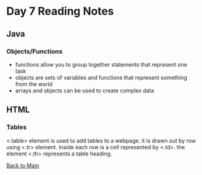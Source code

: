 # Day 7 Reading Notes

## Java
### Objects/Functions

- functions allow you to group together statements that represent one task
- objects are sets of variables and functions that represent something from the world
- arrays and objects can be used to create complex data

## HTML
### Tables
<.table> element is used to add tables to a webpage. it is drawn out by row using <.tr> element. Inside each row is a cell represented by <.td>. the element <.th> represents a table heading.


[Back to Main](README.md)